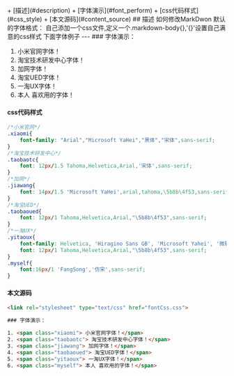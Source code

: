 <link rel="stylesheet" type="text/css" href="../css/fontCss.css">
+ [描述](#description)
+ [字体演示](#font_perform)
+ [css代码样式](#css_style)
+ [本文源码](#content_source)
## <span id = "description"></span>描述
    如何修改MarkDwon 默认的字体格式：
    自己添加一个css文件,定义一个.markdown-body{},'{}'设置自己满意的css样式
    下面字体例子
--- 
### <span id = "font_perform"></span>字体演示：

1. <span class="xiaomi"> 小米官网字体！</span>
2. <span class="taobaotc"> 淘宝技术研发中心字体！</span>
3. <span class="jiawang"> 加网字体！</span>
4. <span class="taobaoued"> 淘宝UED字体！</span>
5. <span class="yitaoux"> 一淘UX字体！</span>
6. <span class="myself"> 本人 喜欢用的字体！</span>


#### <span id = "css_style"></span>css代码样式
```css
/*小米官网*/
.xiaomi{
    font-family: "Arial","Microsoft YaHei","黑体","宋体",sans-serif;
}
/*淘宝技术研发中心*/
.taobaotc{
    font: 12px/1.5 Tahoma,Helvetica,Arial,'宋体',sans-serif;
}
/*加网*/
.jiawang{
    font: 14px/1.5 'Microsoft YaHei',arial,tahoma,\5b8b\4f53,sans-serif;
}
/*淘宝UED*/
.taobaoued{
    font: 12px/1 Tahoma,Helvetica,Arial,"\5b8b\4f53",sans-serif;
}
/*一淘UX*/
.yitaoux{
    font-family: Helvetica, 'Hiragino Sans GB', 'Microsoft Yahei', '微软雅黑', Arial, sans-serif;
    font: 12px/1 Tahoma,Helvetica,Arial,"\5b8b\4f53",sans-serif;
}
.myself{
    font:16px/1 'FangSong','仿宋',sans-serif;
}
```

#### <span id = "content_source"></span>本文源码
```html
<link rel="stylesheet" type="text/css" href="fontCss.css">

### 字体演示：

1. <span class="xiaomi"> 小米官网字体！</span>
2. <span class="taobaotc"> 淘宝技术研发中心字体！</span>
3. <span class="jiawang"> 加网字体！</span>
4. <span class="taobaoued"> 淘宝UED字体！</span>
5. <span class="yitaoux"> 一淘UX字体！</span>
6. <span class="myself"> 本人 喜欢用的字体！</span>
```


<!-- 语言代码高亮js片段 -->
<link rel="stylesheet" href="../css/light.css">
<script src="../js/light.min.js"></script>  
<script >hljs.initHighlightingOnLoad();</script>

